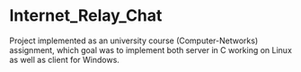 # Internet_Relay_Chat
Project implemented as an university course (Computer-Networks) assignment, which goal was to implement both server in C working on Linux as well as client for Windows.
